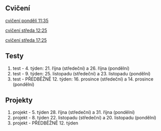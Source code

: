 ## Cvičení

[cvičení pondělí 11:35](https://github.com/milankostak/PGRF1-2020/tree/master/src/pondeli_11_35_c06)

[cvičení středa 12:25](https://github.com/milankostak/PGRF1-2020/tree/master/src/streda_12_25_c01)

[cvičení středa 17:25](https://github.com/milankostak/PGRF1-2020/tree/master/src/streda_17_25_c02)


## Testy

1. test - 4. týden: 21. října (středeční) a 26. října (pondělní)
2. test - 9. týden: 25. listopadu (středeční) a 23. listopadu (pondělní)
3. test - PŘEDBĚŽNĚ 12. týden: 16. prosince (středeční) a 14. prosince (pondělní)


## Projekty

1. projekt - 5. týden 28. října (středeční) a 31. října (pondělní)
2. projekt - 8. týden 22. listopadu (středeční) a 20. listopadu (pondělní)
3. projekt - PŘEDBĚŽNĚ 12. týden
